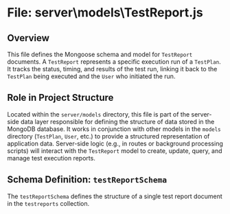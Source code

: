 # File: server\models\TestReport.js

## Overview

This file defines the Mongoose schema and model for `TestReport` documents. A `TestReport`
represents a specific execution run of a `TestPlan`. It tracks the status, timing, and results of
the test run, linking it back to the `TestPlan` being executed and the `User` who initiated the run.

## Role in Project Structure

Located within the `server/models` directory, this file is part of the server-side data layer
responsible for defining the structure of data stored in the MongoDB database. It works in
conjunction with other models in the `models` directory (`TestPlan`, `User`, etc.) to provide a
structured representation of application data. Server-side logic (e.g., in routes or background
processing scripts) will interact with the `TestReport` model to create, update, query, and manage
test execution reports.

## Schema Definition: `testReportSchema`

The `testReportSchema` defines the structure of a single test report document in the `testreports`
collection.
